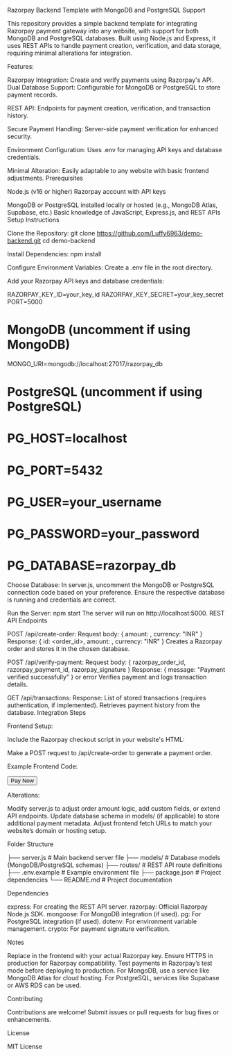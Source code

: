 Razorpay Backend Template with MongoDB and PostgreSQL Support

This repository provides a simple backend template for integrating Razorpay payment gateway into any website, with support for both MongoDB and PostgreSQL databases. Built using Node.js and Express, it uses REST APIs to handle payment creation, verification, and data storage, requiring minimal alterations for integration.

Features:

Razorpay Integration: Create and verify payments using Razorpay's API.
Dual Database Support: Configurable for MongoDB or PostgreSQL to store payment records.

REST API: Endpoints for payment creation, verification, and transaction history.

Secure Payment Handling: Server-side payment verification for enhanced security.

Environment Configuration: Uses .env for managing API keys and database credentials.

Minimal Alteration: Easily adaptable to any website with basic frontend adjustments.
Prerequisites





Node.js (v16 or higher)
Razorpay account with API keys



MongoDB or PostgreSQL installed locally or hosted (e.g., MongoDB Atlas, Supabase, etc.)
Basic knowledge of JavaScript, Express.js, and REST APIs
Setup Instructions





Clone the Repository:
git clone https://github.com/Luffy6963/demo-backend.git
cd demo-backend



Install Dependencies:
npm install

Configure Environment Variables:
Create a .env file in the root directory.


Add your Razorpay API keys and database credentials:

RAZORPAY_KEY_ID=your_key_id
RAZORPAY_KEY_SECRET=your_key_secret
PORT=5000
# MongoDB (uncomment if using MongoDB)
MONGO_URI=mongodb://localhost:27017/razorpay_db
# PostgreSQL (uncomment if using PostgreSQL)
# PG_HOST=localhost
# PG_PORT=5432
# PG_USER=your_username
# PG_PASSWORD=your_password
# PG_DATABASE=razorpay_db



Choose Database:
In server.js, uncomment the MongoDB or PostgreSQL connection code based on your preference.
Ensure the respective database is running and credentials are correct.



Run the Server:
npm start
The server will run on http://localhost:5000.
REST API Endpoints





POST /api/create-order:
Request body: { amount: <amount-in-paise>, currency: "INR" }
Response: { id: <order_id>, amount: <amount>, currency: "INR" }
Creates a Razorpay order and stores it in the chosen database.



POST /api/verify-payment:
Request body: { razorpay_order_id, razorpay_payment_id, razorpay_signature }
Response: { message: "Payment verified successfully" } or error
Verifies payment and logs transaction details.



GET /api/transactions:
Response: List of stored transactions (requires authentication, if implemented).
Retrieves payment history from the database.
Integration Steps


Frontend Setup:

Include the Razorpay checkout script in your website's HTML:
<script src="https://checkout.razorpay.com/v1/checkout.js"></script>
Make a POST request to /api/create-order to generate a payment order.



Example Frontend Code:

<button onclick="initiatePayment()">Pay Now</button>
<script>
async function initiatePayment() {
  const response = await fetch('http://localhost:5000/api/create-order', {
    method: 'POST',
    headers: { 'Content-Type': 'application/json' },
    body: JSON.stringify({ amount: 50000, currency: 'INR' }) // 500 INR
  });
  const order = await response.json();
  
  const options = {
    key: '<your-razorpay-key-id>',
    amount: order.amount,
    currency: order.currency,
    order_id: order.id,
    handler: async function (response) {
      const verify = await fetch('http://localhost:5000/api/verify-payment', {
        method: 'POST',
        headers: { 'Content-Type': 'application/json' },
        body: JSON.stringify(response)
      });
      const result = await verify.json();
      alert(result.message);
    }
  };
  const rzp = new Razorpay(options);
  rzp.open();
}
</script>


Alterations:

Modify server.js to adjust order amount logic, add custom fields, or extend API endpoints.
Update database schema in models/ (if applicable) to store additional payment metadata.
Adjust frontend fetch URLs to match your website’s domain or hosting setup.

Folder Structure

├── server.js           # Main backend server file
├── models/            # Database models (MongoDB/PostgreSQL schemas)
├── routes/            # REST API route definitions
├── .env.example       # Example environment file
├── package.json       # Project dependencies
└── README.md          # Project documentation

Dependencies

express: For creating the REST API server.
razorpay: Official Razorpay Node.js SDK.
mongoose: For MongoDB integration (if used).
pg: For PostgreSQL integration (if used).
dotenv: For environment variable management.
crypto: For payment signature verification.

Notes

Replace <your-razorpay-key-id> in the frontend with your actual Razorpay key.
Ensure HTTPS in production for Razorpay compatibility.
Test payments in Razorpay’s test mode before deploying to production.
For MongoDB, use a service like MongoDB Atlas for cloud hosting.
For PostgreSQL, services like Supabase or AWS RDS can be used.

Contributing

Contributions are welcome! Submit issues or pull requests for bug fixes or enhancements.

License

MIT License
